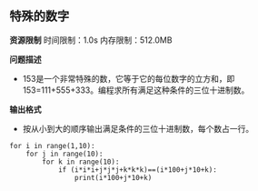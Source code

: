 ## 特殊的数字

**资源限制**
时间限制：1.0s 内存限制：512.0MB

**问题描述**

- 153是一个非常特殊的数，它等于它的每位数字的立方和，即153=111+555+333。编程求所有满足这种条件的三位十进制数。

**输出格式**

- 按从小到大的顺序输出满足条件的三位十进制数，每个数占一行。


```
for i in range(1,10):
    for j in range(10):
        for k in range(10):
            if (i*i*i+j*j*j+k*k*k)==(i*100+j*10+k):
                print(i*100+j*10+k)
```

